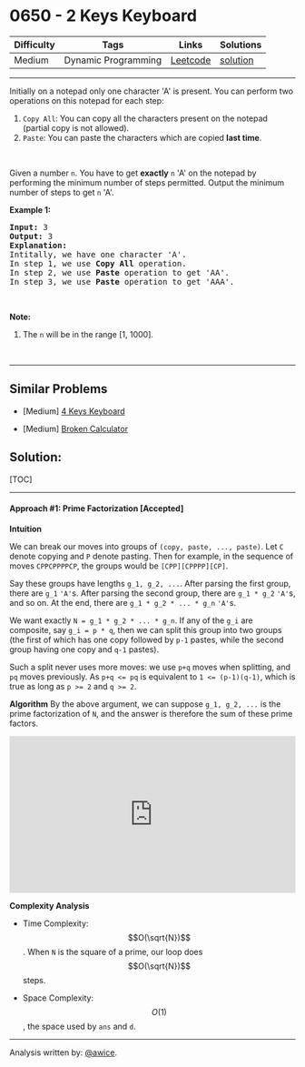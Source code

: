 # 0650 - 2 Keys Keyboard

Difficulty  | Tags | Links | Solutions
----------- | ---- | ----- | -----
Medium | Dynamic Programming | [Leetcode](https://leetcode.com/problems/2-keys-keyboard) | [solution](https://leetcode.com/problems/2-keys-keyboard/solution/)


-----------

<p>Initially on a notepad only one character &#39;A&#39; is present. You can perform two operations on this notepad for each step:</p>

<ol>
	<li><code>Copy All</code>: You can copy all the characters present on the notepad (partial copy is not allowed).</li>
	<li><code>Paste</code>: You can paste the characters which are copied <b>last time</b>.</li>
</ol>

<p>&nbsp;</p>

<p>Given a number <code>n</code>. You have to get <b>exactly</b> <code>n</code> &#39;A&#39; on the notepad by performing the minimum number of steps permitted. Output the minimum number of steps to get <code>n</code> &#39;A&#39;.</p>

<p><b>Example 1:</b></p>

<pre>
<b>Input:</b> 3
<b>Output:</b> 3
<b>Explanation:</b>
Intitally, we have one character &#39;A&#39;.
In step 1, we use <b>Copy All</b> operation.
In step 2, we use <b>Paste</b> operation to get &#39;AA&#39;.
In step 3, we use <b>Paste</b> operation to get &#39;AAA&#39;.
</pre>

<p>&nbsp;</p>

<p><b>Note:</b></p>

<ol>
	<li>The <code>n</code> will be in the range [1, 1000].</li>
</ol>

<p>&nbsp;</p>


-----------


## Similar Problems

- [Medium] [4 Keys Keyboard](4-keys-keyboard)

- [Medium] [Broken Calculator](broken-calculator)




## Solution:

[TOC]

---
#### Approach #1: Prime Factorization [Accepted]

**Intuition**

We can break our moves into groups of `(copy, paste, ..., paste)`.  Let `C` denote copying and `P` denote pasting.  Then for example, in the sequence of moves `CPPCPPPPCP`, the groups would be `[CPP][CPPPP][CP]`.

Say these groups have lengths `g_1, g_2, ...`.  After parsing the first group, there are `g_1` `'A'`s.  After parsing the second group, there are `g_1 * g_2` `'A'`s, and so on.  At the end, there are `g_1 * g_2 * ... * g_n` `'A'`s.

We want exactly `N = g_1 * g_2 * ... * g_n`.  If any of the `g_i` are composite, say `g_i = p * q`, then we can split this group into two groups (the first of which has one copy followed by `p-1` pastes, while the second group having one copy and `q-1` pastes).

Such a split never uses more moves: we use `p+q` moves when splitting, and `pq` moves previously.  As `p+q <= pq` is equivalent to `1 <= (p-1)(q-1)`, which is true as long as `p >= 2` and `q >= 2`.

**Algorithm**
By the above argument, we can suppose `g_1, g_2, ...` is the prime factorization of `N`, and the answer is therefore the sum of these prime factors.

<iframe src="https://leetcode.com/playground/U88jzmPG/shared" frameBorder="0" width="100%" height="276" name="U88jzmPG"></iframe>

**Complexity Analysis**

* Time Complexity: $$O(\sqrt{N})$$.  When `N` is the square of a prime, our loop does $$O(\sqrt{N})$$ steps.

* Space Complexity: $$O(1)$$, the space used by `ans` and `d`.

---

Analysis written by: [@awice](https://leetcode.com/awice).

